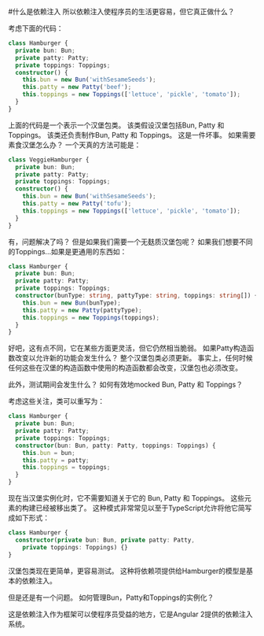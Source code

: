 #什么是依赖注入
所以依赖注入使程序员的生活更容易，但它真正做什么？

考虑下面的代码：

```typescript
class Hamburger {
  private bun: Bun;
  private patty: Patty;
  private toppings: Toppings;
  constructor() {
    this.bun = new Bun('withSesameSeeds');
    this.patty = new Patty('beef');
    this.toppings = new Toppings(['lettuce', 'pickle', 'tomato']);
  }
}
```
上面的代码是一个表示一个汉堡包类。 该类假设汉堡包括Bun, Patty 和 Toppings。 该类还负责制作Bun, Patty 和 Toppings。 这是一件坏事。 如果需要素食汉堡怎么办？ 一个天真的方法可能是：
```typescript
class VeggieHamburger {
  private bun: Bun;
  private patty: Patty;
  private toppings: Toppings;
  constructor() {
    this.bun = new Bun('withSesameSeeds');
    this.patty = new Patty('tofu');
    this.toppings = new Toppings(['lettuce', 'pickle', 'tomato']);
  }
}
```
有，问题解决了吗？ 但是如果我们需要一个无麸质汉堡包呢？ 如果我们想要不同的Toppings...如果是更通用的东西如：
```typescript
class Hamburger {
  private bun: Bun;
  private patty: Patty;
  private toppings: Toppings;
  constructor(bunType: string, pattyType: string, toppings: string[]) {
    this.bun = new Bun(bunType);
    this.patty = new Patty(pattyType);
    this.toppings = new Toppings(toppings);
  }
}
```
好吧，这有点不同，它在某些方面更灵活，但它仍然相当脆弱。 如果Patty构造函数改变以允许新的功能会发生什么？ 整个汉堡包类必须更新。 事实上，任何时候任何这些在汉堡的构造函数中使用的构造函数都会改变，汉堡包也必须改变。

此外，测试期间会发生什么？ 如何有效地mocked Bun, Patty 和 Toppings？

考虑这些关注，类可以重写为：

```typescript
class Hamburger {
  private bun: Bun;
  private patty: Patty;
  private toppings: Toppings;
  constructor(bun: Bun, patty: Patty, toppings: Toppings) {
    this.bun = bun;
    this.patty = patty;
    this.toppings = toppings;
  }
}
```
现在当汉堡实例化时，它不需要知道关于它的 Bun, Patty 和 Toppings。 这些元素的构建已经被移出类了。 这种模式非常常见以至于TypeScript允许将他它简写成如下形式：
```typescript
class Hamburger {
  constructor(private bun: Bun, private patty: Patty, 
    private toppings: Toppings) {}
}
```
汉堡包类现在更简单，更容易测试。 这种将依赖项提供给Hamburger的模型是基本的依赖注入。

但是还是有一个问题。 如何管理Bun，Patty和Toppings的实例化？

这是依赖注入作为框架可以使程序员受益的地方，它是Angular 2提供的依赖注入系统。